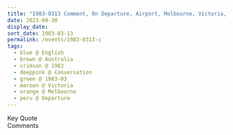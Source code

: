 ```yaml
---
title: "1983-0313 Comment, On Departure, Airport, Melbourne, Victoria, Australia"
date: 2023-09-30
display_date: 
sort_date: 1983-03-13
permalink: /events/1983-0313-c
tags:
  - blue @ English
  - brown @ Australia
  - crimson @ 1983
  - deeppink @ Conversation
  - green @ 1983-03
  - maroon @ Victoria
  - orange @ Melbourne
  - peru @ Departure
---
```


<wave-list>
  <list-title color="green" width="75">Key Quote</list-title>
  <list-item color="BlanchedAlmond"  width="200"></list-item>
  <list-item color="Lavender"></list-item>
  <list-item color="BlanchedAlmond"></list-item>
</wave-list>

<br>

<wave-list>
  <list-title color="green" width="75">Comments</list-title>
  <list-item color="BlanchedAlmond"  width="200"></list-item>
  <list-item color="Lavender"></list-item>
  <list-item color="BlanchedAlmond"></list-item>
</wave-list>